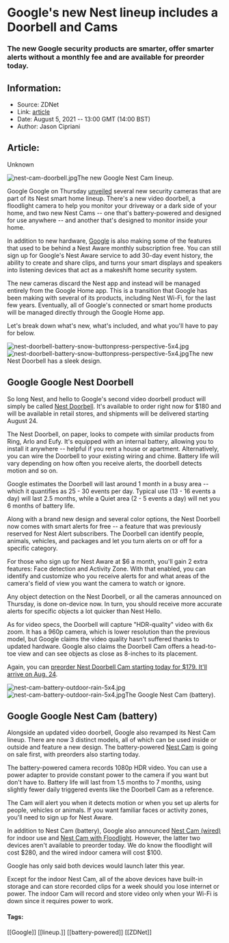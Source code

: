 # Google's new Nest lineup includes a Doorbell and Cams
### The new Google security products are smarter, offer smarter alerts without a monthly fee and are available for preorder today.

## Information:
+ Source: ZDNet
+ Link: [article](https://www.zdnet.com/article/new-google-nest-doorbell-and-cams-release-date-price-how-to-buy-preorder/)
+ Date: August 5, 2021 -- 13:00 GMT (14:00 BST)
+ Author: Jason Cipriani


## Article:
Unknown

![nest-cam-doorbell.jpg](https://www.zdnet.com/a/hub/i/r/2021/08/04/afabb279-ae3f-4c0f-be14-03b19df7a991/resize/1200xauto/b8007235807146102526038f71ac8f7c/nest-cam-doorbell.jpg)The new Google Nest Cam lineup. 


 Google
 Google on Thursday [unveiled](http://blog.google/new-google-nest-latest-cams-and-doorbells-are-here) several new security cameras that are part of its Nest smart home lineup. There's a new video doorbell, a floodlight camera to help you monitor your driveway or a dark side of your home, and two new Nest Cams -- one that's battery-powered and designed for use anywhere -- and another that's designed to monitor inside your home. 



In addition to new hardware, [Google](https://www.zdnet.com/topic/google/) is also making some of the features that used to be behind a Nest Aware monthly subscription free. You can still sign up for Google's Nest Aware service to add 30-day event history, the ability to create and share clips, and turns your smart displays and speakers into listening devices that act as a makeshift home security system. 

The new cameras discard the Nest app and instead will be managed entirely from the Google Home app. This is a transition that Google has been making with several of its products, including Nest Wi-Fi, for the last few years. Eventually, all of Google's connected or smart home products will be managed directly through the Google Home app. 

Let's break down what's new, what's included, and what you'll have to pay for below. 

![nest-doorbell-battery-snow-buttonpress-perspective-5x4.jpg]()![nest-doorbell-battery-snow-buttonpress-perspective-5x4.jpg](https://www.zdnet.com/a/hub/i/r/2021/08/04/280b55e0-4c71-436e-bb4c-e4127307ea65/resize/1200xauto/cfaafc18743e4829e5674df77edd30a3/nest-doorbell-battery-snow-buttonpress-perspective-5x4.jpg)The new Nest Doorbell has a sleek design.


 Google
 Google Nest Doorbell
--------------------

So long Nest, and hello to Google's second video doorbell product will simply be called [Nest Doorbell](https://store.google.com/product/nest_doorbell_battery). It's available to order right now for $180 and will be available in retail stores, and shipments will be delivered starting August 24. 

The Nest Doorbell, on paper, looks to compete with similar products from Ring, Arlo and Eufy. It's equipped with an internal battery, allowing you to install it anywhere -- helpful if you rent a house or apartment. Alternatively, you can wire the Doorbell to your existing wiring and chime. Battery life will vary depending on how often you receive alerts, the doorbell detects motion and so on. 

Google estimates the Doorbell will last around 1 month in a busy area -- which it quantifies as 25 - 30 events per day. Typical use (13 - 16 events a day) will last 2.5 months, while a Quiet area (2 - 5 events a day) will net you 6 months of battery life. 






Along with a brand new design and several color options, the Nest Doorbell now comes with smart alerts for free -- a feature that was previously reserved for Nest Alert subscribers. The Doorbell can identify people, animals, vehicles, and packages and let you turn alerts on or off for a specific category. 

For those who sign up for Nest Aware at $6 a month, you'll gain 2 extra features: Face detection and Activity Zone. With that enabled, you can identify and customize who you receive alerts for and what areas of the camera's field of view you want the camera to watch or ignore. 

Any object detection on the Nest Doorbell, or all the cameras announced on Thursday, is done on-device now. In turn, you should receive more accurate alerts for specific objects a lot quicker than Nest Hello. 

As for video specs, the Doorbell will capture "HDR-quality" video with 6x zoom. It has a 960p camera, which is lower resolution than the previous model, but Google claims the video quality hasn't suffered thanks to updated hardware. Google also claims the Doorbell Cam offers a head-to-toe view and can see objects as close as 8-inches to its placement. 

Again, you can [preorder Nest Doorbell Cam starting today for $179. It'll arrive on Aug. 24](https://store.google.com/product/nest_doorbell_battery). 

![nest-cam-battery-outdoor-rain-5x4.jpg]()![nest-cam-battery-outdoor-rain-5x4.jpg](https://www.zdnet.com/a/hub/i/r/2021/08/04/fef7461c-4101-4e71-8dfc-aef20809cc54/resize/1200xauto/23b2a7e0ef257bcf44c6c5cfebb988e6/nest-cam-battery-outdoor-rain-5x4.jpg)The Google Nest Cam (battery). 


 Google
 Google Nest Cam (battery)
-------------------------

Alongside an updated video doorbell, Google also revamped its Nest Cam lineup. There are now 3 distinct models, all of which can be used inside or outside and feature a new design. The battery-powered [Nest Cam](https://store.google.com/product/nest_cam_batteryus/) is going on sale first, with preorders also starting today.

The battery-powered camera records 1080p HDR video. You can use a power adapter to provide constant power to the camera if you want but don't have to. Battery life will last from 1.5 months to 7 months, using slightly fewer daily triggered events like the Doorbell Cam as a reference. 

The Cam will alert you when it detects motion or when you set up alerts for people, vehicles or animals. If you want familiar faces or activity zones, you'll need to sign up for Nest Aware. 

In addition to Nest Cam (battery), Google also announced [Nest Cam (wired)](https://store.google.com/product/nest_cam_indoor_wired) for indoor use and [Nest Cam with Floodlight](https://store.google.com/product/nest_cam_floodlight_wired). However, the latter two devices aren't available to preorder today. We do know the floodlight will cost $280, and the wired indoor camera will cost $100. 

Google has only said both devices would launch later this year. 

Except for the indoor Nest Cam, all of the above devices have built-in storage and can store recorded clips for a week should you lose internet or power. The indoor Cam will record and store video only when your Wi-Fi is down since it requires power to work.





#### Tags:
[[Google]] [[lineup.]] [[battery-powered]] [[ZDNet]]
